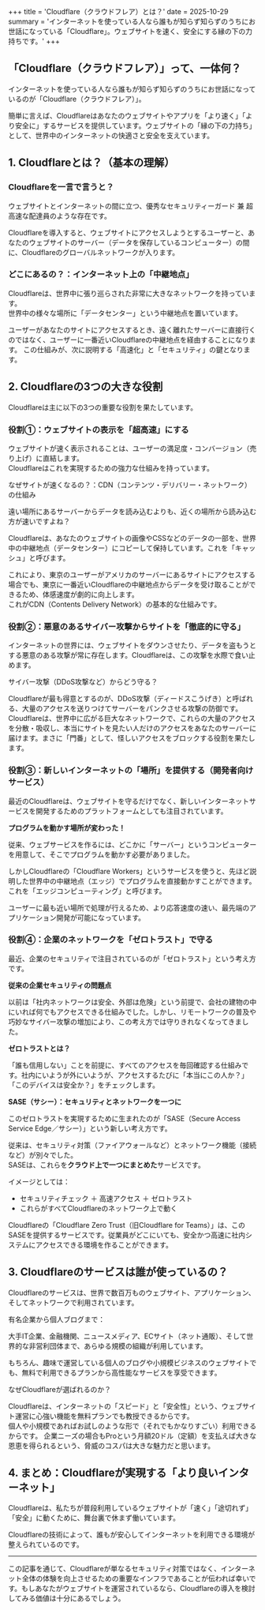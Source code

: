 +++
title = 'Cloudflare（クラウドフレア）とは？'
date = 2025-10-29
summary = 'インターネットを使っている人なら誰もが知らず知らずのうちにお世話になっている「Cloudflare」。ウェブサイトを速く、安全にする縁の下の力持ちです。'
+++

## 「Cloudflare（クラウドフレア）」って、一体何？

インターネットを使っている人なら誰もが知らず知らずのうちにお世話になっているのが「Cloudflare（クラウドフレア）」。

簡単に言えば、Cloudflareはあなたのウェブサイトやアプリを「より速く」「より安全に」するサービスを提供しています。ウェブサイトの「縁の下の力持ち」として、世界中のインターネットの快適さと安全を支えています。

## 1. Cloudflareとは？（基本の理解）

### Cloudflareを一言で言うと？

ウェブサイトとインターネットの間に立つ、優秀なセキュリティーガード 兼 超高速な配達員のような存在です。

Cloudflareを導入すると、ウェブサイトにアクセスしようとするユーザーと、あなたのウェブサイトのサーバー（データを保存しているコンピューター）の間に、Cloudflareのグローバルネットワークが入ります。

### どこにあるの？：インターネット上の「中継地点」

Cloudflareは、世界中に張り巡らされた非常に大きなネットワークを持っています。  
世界中の様々な場所に「データセンター」という中継地点を置いています。

ユーザーがあなたのサイトにアクセスするとき、遠く離れたサーバーに直接行くのではなく、ユーザーに一番近いCloudflareの中継地点を経由することになります。
この仕組みが、次に説明する「高速化」と「セキュリティ」の鍵となります。

## 2. Cloudflareの3つの大きな役割

Cloudflareは主に以下の3つの重要な役割を果たしています。

### 役割①：ウェブサイトの表示を「超高速」にする

ウェブサイトが速く表示されることは、ユーザーの満足度・コンバージョン（売り上げ）に直結します。  
Cloudflareはこれを実現するための強力な仕組みを持っています。

なぜサイトが速くなるの？：CDN（コンテンツ・デリバリー・ネットワーク）の仕組み

遠い場所にあるサーバーからデータを読み込むよりも、近くの場所から読み込む方が速いですよね？

Cloudflareは、あなたのウェブサイトの画像やCSSなどのデータの一部を、世界中の中継地点（データセンター）にコピーして保持しています。これを「キャッシュ」と呼びます。

これにより、東京のユーザーがアメリカのサーバーにあるサイトにアクセスする場合でも、東京に一番近いCloudflareの中継地点からデータを受け取ることができるため、体感速度が劇的に向上します。  
これがCDN（Contents Delivery Network）の基本的な仕組みです。

### 役割②：悪意のあるサイバー攻撃からサイトを「徹底的に守る」

インターネットの世界には、ウェブサイトをダウンさせたり、データを盗もうとする悪意のある攻撃が常に存在します。Cloudflareは、この攻撃を水際で食い止めます。

サイバー攻撃（DDoS攻撃など）からどう守る？

Cloudflareが最も得意とするのが、DDoS攻撃（ディードスこうげき）と呼ばれる、大量のアクセスを送りつけてサーバーをパンクさせる攻撃の防御です。  
Cloudflareは、世界中に広がる巨大なネットワークで、これらの大量のアクセスを分散・吸収し、本当にサイトを見たい人だけのアクセスをあなたのサーバーに届けます。まさに「門番」として、怪しいアクセスをブロックする役割を果たします。

### 役割③：新しいインターネットの「場所」を提供する（開発者向けサービス）

最近のCloudflareは、ウェブサイトを守るだけでなく、新しいインターネットサービスを開発するためのプラットフォームとしても注目されています。

**プログラムを動かす場所が変わった！**

従来、ウェブサービスを作るには、どこかに「サーバー」というコンピューターを用意して、そこでプログラムを動かす必要がありました。

しかしCloudflareの「Cloudflare Workers」というサービスを使うと、先ほど説明した世界中の中継地点（エッジ）でプログラムを直接動かすことができます。これを「エッジコンピューティング」と呼びます。

ユーザーに最も近い場所で処理が行えるため、より応答速度の速い、最先端のアプリケーション開発が可能になっています。

### 役割④：企業のネットワークを「ゼロトラスト」で守る

最近、企業のセキュリティで注目されているのが「ゼロトラスト」という考え方です。

**従来の企業セキュリティの問題点**

以前は「社内ネットワークは安全、外部は危険」という前提で、会社の建物の中にいれば何でもアクセスできる仕組みでした。しかし、リモートワークの普及や巧妙なサイバー攻撃の増加により、この考え方では守りきれなくなってきました。

**ゼロトラストとは？**

「誰も信用しない」ことを前提に、すべてのアクセスを毎回確認する仕組みです。社内にいようが外にいようが、アクセスするたびに「本当にこの人か？」「このデバイスは安全か？」をチェックします。

**SASE（サシー）：セキュリティとネットワークを一つに**

このゼロトラストを実現するために生まれたのが「SASE（Secure Access Service Edge／サシー）」という新しい考え方です。

従来は、セキュリティ対策（ファイアウォールなど）とネットワーク機能（接続など）が別々でした。  
SASEは、これらを**クラウド上で一つにまとめた**サービスです。

イメージとしては：
- セキュリティチェック ＋ 高速アクセス ＋ ゼロトラスト
- これらがすべてCloudflareのネットワーク上で動く

Cloudflareの「Cloudflare Zero Trust（旧Cloudflare for Teams）」は、このSASEを提供するサービスです。従業員がどこにいても、安全かつ高速に社内システムにアクセスできる環境を作ることができます。
## 3. Cloudflareのサービスは誰が使っているの？

Cloudflareのサービスは、世界で数百万ものウェブサイト、アプリケーション、そしてネットワークで利用されています。

有名企業から個人ブログまで：

大手IT企業、金融機関、ニュースメディア、ECサイト（ネット通販）、そして世界的な非営利団体まで、あらゆる規模の組織が利用しています。

もちろん、趣味で運営している個人のブログや小規模ビジネスのウェブサイトでも、無料で利用できるプランから高性能なサービスを享受できます。

なぜCloudflareが選ばれるのか？

Cloudflareは、インターネットの「スピード」と「安全性」という、ウェブサイト運営に心強い機能を無料プランでも教授できるからです。  
個人や小規模であればお試しのような形で（それでもかなりすごい）利用できるからです。
企業ニーズの場合もProという月額20ドル（定額）を支払えば大きな恩恵を得られるという、脅威のコスパは大きな魅力だと思います。

## 4. まとめ：Cloudflareが実現する「より良いインターネット」

Cloudflareは、私たちが普段利用しているウェブサイトが「速く」「途切れず」「安全」に動くために、舞台裏で休まず働いています。

Cloudflareの技術によって、誰もが安心してインターネットを利用できる環境が整えられているのです。

---

この記事を通じて、Cloudflareが単なるセキュリティ対策ではなく、インターネット全体の体験を向上させるための重要なインフラであることが伝われば幸いです。もしあなたがウェブサイトを運営されているなら、Cloudflareの導入を検討してみる価値は十分にあるでしょう。
